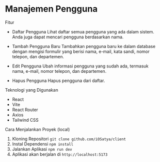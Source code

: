 # Manajemen Pengguna

Fitur

- Daftar Pengguna
  Lihat daftar semua pengguna yang ada dalam sistem. Anda juga dapat mencari pengguna berdasarkan nama.

- Tambah Pengguna Baru
  Tambahkan pengguna baru ke dalam database dengan mengisi formulir yang berisi nama, e-mail, kata sandi, nomor telepon, dan departemen.

- Edit Pengguna
  Ubah informasi pengguna yang sudah ada, termasuk nama, e-mail, nomor telepon, dan departemen.

- Hapus Pengguna
  Hapus pengguna dari daftar.

Teknologi yang Digunakan

- React
- Vite
- React Router
- Axios
- Tailwind CSS

Cara Menjalankan Proyek (local)

1. Kloning Repositori `git clone github.com/iOSatya/client`
2. Instal Dependensi `npm install`
3. Jalankan Aplikasi `npm run dev`
4. Aplikasi akan berjalan di `http://localhost:5173`
